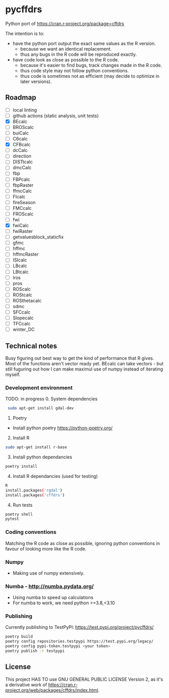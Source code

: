 # pycffdrs

Python port of https://cran.r-project.org/package=cffdrs

The intention is to:

- have the python port output the exact same values as the R version.
  - because we want an identical replacement.
  - thus any bugs in the R code will be reproduced exactly.
- have code look as close as possible to the R code.
  - because it's easier to find bugs, track changes made in the R code.
  - thus code style may not follow python conventions.
  - thus code is sometimes not as efficient (may decide to optimize in later versions).

## Roadmap

- [ ] local linting
- [ ] github actions (static analysis, unit tests)
- [x] BEcalc
- [ ] BROScalc
- [ ] buiCalc
- [ ] C6calc
- [x] CFBcalc
- [ ] dcCalc
- [ ] direction
- [ ] DISTtcalc
- [ ] dmcCalc
- [ ] fbp
- [ ] FBPcalc
- [ ] fbpRaster
- [ ] ffmcCalc
- [ ] Flcalc
- [ ] fireSeason
- [ ] FMCcalc
- [ ] FROScalc
- [ ] fwi
- [x] fwiCalc
- [ ] fwiRaster
- [ ] getvaluesblock_staticfix
- [ ] gfmc
- [ ] hffmc
- [ ] hffmcRaster
- [ ] ISIcalc
- [ ] LBcalc
- [ ] LBtcalc
- [ ] lros
- [ ] pros
- [ ] ROScalc
- [ ] ROStcalc
- [ ] ROSthetacalc
- [ ] sdmc
- [ ] SFCcalc
- [ ] Slopecalc
- [ ] TFCcalc
- [ ] winter_DC

## Technical notes

Busy figuring out best way to get the kind of performance that R gives. Most of the functions
aren't vector ready yet. BEcalc can take vectors - but still fuguring out how I can make
maximul use of numpy instead of iterating myself.

### Development environment

TODO: in progress
0. System dependencies

```bash
 sudo apt-get install gdal-dev
```
1. Poetry
- Install python poetry https://python-poetry.org/
2. Install R
```bash
sudo apt-get install r-base
```
3. Install python dependancies
```bash
poetry install
```
4. Install R dependancies (used for testing)
```bash
R
install.packages('rgdal')
install.packages('cffdrs')
```
4. Run tests
```bash
poetry shell
pytest
```
### Coding conventions

Matching the R code as close as possible, ignoring python conventions in favour of
looking more like the R code.

### Numpy

- Making use of numpy extensively.

### Numba - http://numba.pydata.org/

- Using numba to speed up calculations
- For numba to work, we need python >=3.8,<3.10

### Publishing

Currently publishing to TestPyPI: https://test.pypi.org/project/pycffdrs/

```bash
poetry build
poetry config repositories.testpypi https://test.pypi.org/legacy/
poetry config pypi-token.testpypi <your token>
poetry publish -r testpypi
```

## License

This project HAS TO use GNU GENERAL PUBLIC LICENSE Version 2, as it's a derivative work of
https://cran.r-project.org/web/packages/cffdrs/index.html.
